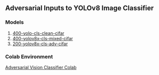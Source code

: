 ## Adversarial Inputs to YOLOv8 Image Classifier

### Models
1. [400-yolo-cls-clean-cifar](https://git.target.com/HybridCloudProgram/mlops-oauth-util/tree/xjwt/mlops_oauth_util/xjwt)
2. [400-yolov8x-cls-mixed-cifar](https://git.target.com/HybridCloudProgram/mlops-oauth-util/tree/xjwt/mlops_oauth_util/xjwt)
3. [200-yolov8x-cls-adv-cifar](https://www.kaggle.com/models/jeffcolf/200-yolov8x-cls-adv-cifar)

### Colab Environment
[Adversarial Vision Classifier Colab](https://colab.research.google.com/drive/1qu_G8Kz_JSSjo6dh3doBfJZD6GFpTI-D?usp=sharing)
